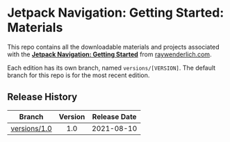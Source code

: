 # Jetpack Navigation: Getting Started: Materials

This repo contains all the downloadable materials and projects associated with the **[Jetpack Navigation: Getting Started](https://www.raywenderlich.com/21959768-jetpack-navigation-getting-started)** from [raywenderlich.com](https://www.raywenderlich.com).

Each edition has its own branch, named `versions/[VERSION]`. The default branch for this repo is for the most recent edition.

## Release History

| Branch                                                                                  | Version | Release Date |
| --------------------------------------------------------------------------------------- |:-------:|:------------:|
| [versions/1.0](https://github.com/raywenderlich/video-jpn-materials/tree/versions/1.0) | 1.0     | 2021-08-10   |

